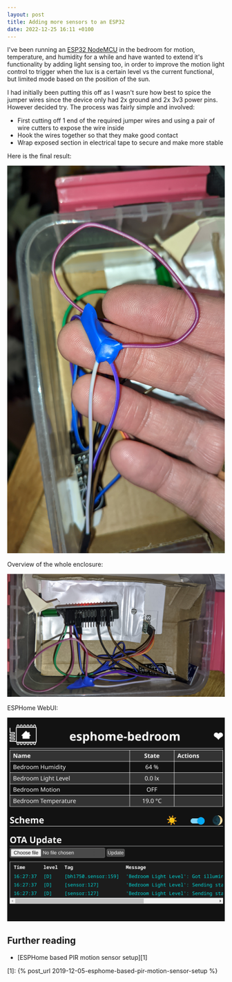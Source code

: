 ```yaml
---
layout: post
title: Adding more sensors to an ESP32
date: 2022-12-25 16:11 +0100
---
```


I've been running an [ESP32 NodeMCU][0] in the bedroom for motion, temperature, and humidity for a while and have wanted to extend it's functionality by adding light sensing too,  in order to improve the motion light control to trigger when the lux is a certain level vs the current functional, but limited mode based on the position of the sun.

I had initially been putting this off as I wasn't sure how best to spice the jumper wires since the device only had 2x ground and 2x 3v3 power pins. However decided try. The process was fairly simple and involved:

- First cutting off 1 end of the required jumper wires and using a pair of wire cutters to expose the wire inside
- Hook the wires together so that they make good contact
- Wrap exposed section in electrical tape to secure and make more stable

Here is the final result:

![Close up](/assets/img/posts/adding-more-sensors-to-an-esp32/close.jpg)

Overview of the whole enclosure:

![Overview](/assets/img/posts/adding-more-sensors-to-an-esp32/overview.jpg)

ESPHome WebUI: 

![ESPHome WebUI](/assets/img/posts/adding-more-sensors-to-an-esp32/esphome.png)


## Further reading

- [ESPHome based PIR motion sensor setup][1]


[0]: https://affiliate.malachisoord.com/t/fd3c736b-3c34-4107-abd7-f1e3d2ae3dd3
[1]: {% post_url 2019-12-05-esphome-based-pir-motion-sensor-setup %}
